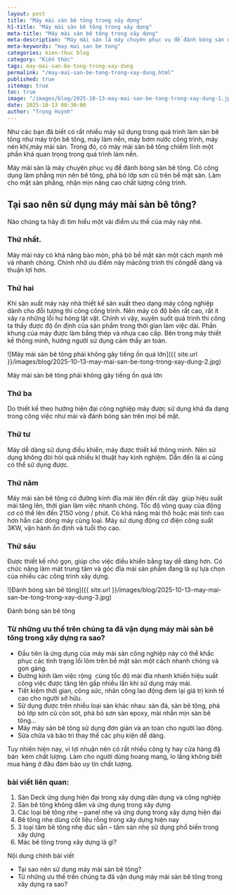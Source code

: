 ```yaml
---
layout: post
title: "Máy mài sàn bê tông trong xây dựng"
h1-title: "Máy mài sàn bê tông trong xây dựng"
meta-title: "Máy mài sàn bê tông trong xây dựng"
meta-description: "Máy mài sàn là máy chuyên phục vụ để đánh bóng sàn đá, có công dụng làm phẳng mịn nên bê tông, phá bỏ lớp sơn cũ trên bề mặt sàn"
meta-keywords: "may mai san be tong"
categories: kien-thuc blog
category: "Kiến thức"
tags: may-mai-san-be-tong-trong-xay-dung
permalink: "/may-mai-san-be-tong-trong-xay-dung.html"
published: true
sitemap: true
toc: true
image: "/images/blog/2025-10-13-may-mai-san-be-tong-trong-xay-dung-1.jpg"
date: 2025-10-13 00:30:00
author: "Trọng Huỳnh"
---
```


Như các bạn đã biết có rất nhiều máy sử dụng trong quá trình làm sàn bê tông như máy trộn bê tông, máy làm nền, máy bơm nước công trình, máy nén khí,máy mài sàn. Trong đó, có máy mài sàn bê tông chiếm lĩnh một phần khá quan trọng trong quá trình làm nền.

Máy mài sàn là máy chuyên phục vụ để đánh bóng sàn bê tông. Có công dụng làm phẳng mịn nên bê tông, phá bỏ lớp sơn cũ trên bề mặt sàn. Làm cho mặt sàn phẳng, nhặn mịn nâng cao chất lượng công trình.

## Tại sao nên sử dụng máy mài sàn bê tông?

Nào chúng ta hãy đi tìm hiểu một vài điểm ưu thế của máy này nhé.

### Thứ nhất.

Máy mài này có khả năng bào mòn, phá bỏ bề mặt sàn một cách mạnh mẽ và nhanh chóng. Chính nhờ ưu điểm này màcông trình thi côngdễ dàng và thuận lợi hơn.

### Thứ hai

Khi sản xuất máy này nhà thiết kế sản xuất theo dạng máy công nghiệp dành cho đỗi tượng thi công công trình. Nên máy có độ bền rất cao, rất ít xảy ra những lỗi hư hỏng lặt vặt. Chính vì vậy, xuyên suốt quá trình thi công ta thấy được độ ổn định của sản phẩm trong thời gian làm việc dài. Phần khung của máy được làm bằng thép và nhựa cao cấp. Bên trong máy thiết kế thông minh, hướng người sử dụng cảm thấy an toàn.

![Máy mài sàn bê tông phải không gây tiếng ồn quá lớn]({{ site.url }}/images/blog/2025-10-13-may-mai-san-be-tong-trong-xay-dung-2.jpg)

Máy mài sàn bê tông phải không gây tiếng ồn quá lớn

### Thứ ba

Do thiết kế theo hướng hiện đại công nghiệp máy được sử dụng khá đa dạng trong công việc như mài và đánh bóng sàn trên mọi bề mặt.

### Thứ tư

Máy dễ dàng sử dụng điều khiển, máy được thiết kế thông minh. Nên sử dụng không đòi hỏi quá nhiều kĩ thuật hay kinh nghiệm. Dẫn đến là ai cũng có thể sử dụng được.

### Thứ năm

Máy mài sàn bê tông có đường kính đĩa mài lên đến rất dày  giúp hiệu suất mài tăng lên, thời gian làm việc nhanh chóng. Tốc độ vòng quay của động cơ có thể lên đến 2150 vòng / phút. Có khả năng mài thô hoặc mài tinh cao hơn hẳn các dòng máy cùng loại. Máy sử dụng động cơ điện công suất 3KW, vận hành ổn định và tuổi thọ cao.

### Thứ sáu

Được thiết kế nhỏ gọn, giúp cho việc điều khiển bằng tay dễ dàng hơn. Có chức năng làm mát trung tâm và góc đĩa mài sản phẩm đang là sự lựa chọn của nhiều các công trình xây dựng.

![Đánh bóng sàn bê tông]({{ site.url }}/images/blog/2025-10-13-may-mai-san-be-tong-trong-xay-dung-3.jpg)

Đánh bóng sàn bê tông

### Từ những ưu thế trên chúng ta đã vận dụng máy mài sàn bê tông trong xây dựng ra sao?

- Đầu tiên là ứng dụng của máy mài sàn công nghiệp này có thể khắc phục các tình trạng lồi lõm trên bề mặt sàn một cách nhanh chóng và gọn gàng.
- Đường kính làm việc rộng  cùng tốc độ mài đĩa nhanh khiến hiệu suất công việc được tăng lên gấp nhiều lần khi sử dụng máy mài.
- Tiết kiệm thời gian, công sức, nhân công lao động đem lại giá trị kinh tế cao cho người sở hữu.
- Sử dụng được trên nhiều loại sàn khác nhau: sàn đá, sàn bê tông, phá bỏ lớp sơn cũ còn sót, phá bỏ sơn sàn epoxy, mài nhẵn mịn sàn bê tông…
- Máy mày sàn bê tông sử dụng đơn giản và an toàn cho người lao động.
- Sửa chữa và bảo trì thay thế các phụ kiện dễ dàng.

Tuy nhiên hiện nay, vì lợi nhuận nên có rất nhiều công ty hay cửa hàng đã bán  kém chất lượng. Làm cho người dùng hoang mang, lo lắng không biết mua hàng ở đâu đảm bảo uy tín chất lượng.

### bài viết liên quan:

1. Sàn Deck ứng dụng hiện đại trong xây dựng dân dụng và công nghiệp
2. Sàn bê tông không dầm và ứng dụng trong xây dựng
3. Các loại bê tông nhẹ – panel nhẹ và ứng dụng trong xây dựng hiện đại
4. Bê tông nhẹ dùng cốt liệu rỗng trong xây dựng hiện nay
5. 3 loại tấm bê tông nhẹ đúc sẵn – tấm sàn nhẹ sử dụng phổ biến trong xây dựng
6. Mác bê tông trong xây dựng là gì?

Nội dung chính bài viết

- Tại sao nên sử dụng máy mài sàn bê tông?
- Từ những ưu thế trên chúng ta đã vận dụng máy mài sàn bê tông trong xây dựng ra sao?